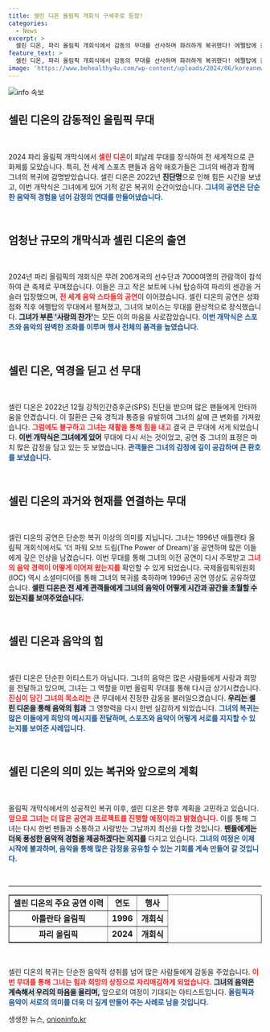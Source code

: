 ```yaml
---
title: 셀린 디온 올림픽 개회식 구세주로 등장!
categories:
  - News
excerpt: >
  셀린 디온, 파리 올림픽 개회식에서 감동의 무대를 선사하며 화려하게 복귀했다! 에펠탑에 올라 ‘사랑의 찬가’를 열창한 그녀는 전 세계 관중의 감정을 사로잡았다. 1년여의 공백 속에서도 불멸의 전설은 여전히 빛났다.
feature_text: >
  셀린 디온, 파리 올림픽 개회식에서 감동의 무대를 선사하며 화려하게 복귀했다! 에펠탑에 올라 ‘사랑의 찬가’를 열창한 그녀는 전 세계 관중의 감정을 사로잡았다. 1년여의 공백 속에서도 불멸의 전설은 여전히 빛났다.
image: 'https://www.behealthy4u.com/wp-content/uploads/2024/06/koreanews.jpg'
---
```


<p><img src="https://www.behealthy4u.com/wp-content/uploads/2024/06/koreanews.jpg" alt="info 속보" /></p>

<h2 data-ke-size="size26">셀린 디온의 감동적인 올림픽 무대</h2>

<p data-ke-size="size16">&nbsp;</p>

<p data-ke-size="size16">2024 파리 올림픽 개막식에서 <b><span style="color: #ee2323;">셀린 디온</span></b>이 피날레 무대를 장식하여 전 세계적으로 큰 화제를 모았습니다. 특히, 전 세계 스포츠 팬들과 음악 애호가들은 그녀의 배경과 함께 그녀의 복귀에 감명받았습니다. 셀린 디온은 2022년 <b><span style="background-color: #21538527;">진단명</span></b>으로 인해 힘든 시간을 보냈고, 이번 개막식은 그녀에게 있어 기적 같은 복귀의 순간이었습니다. <b><span style="color: #1a5490;">그녀의 공연은 단순한 음악적 경험을 넘어 감정의 연대를 만들어냈습니다.</span></b></p>

<p data-ke-size="size16">&nbsp;</p>

<h2 data-ke-size="size26">엄청난 규모의 개막식과 셀린 디온의 출연</h2>

<p data-ke-size="size16">&nbsp;</p>

<p data-ke-size="size16">2024년 파리 올림픽의 개회식은 무려 206개국의 선수단과 7000여명의 관람객이 참석하여 큰 축제로 꾸며졌습니다. 이들은 크고 작은 보트에 나눠 탑승하여 파리의 센강을 거슬러 입장했으며, <b><span style="color: #ee2323;">전 세계 음악 스타들의 공연</span></b>이 이어졌습니다. 셀린 디온의 공연은 성화 점화 직후 에펠탑의 무대에서 펼쳐졌고, 그녀의 보이스는 무대를 환상적으로 장식했습니다. <b><span style="background-color: #21538527;">그녀가 부른 '사랑의 찬가'</span></b>는 모든 이의 마음을 사로잡았습니다. <b><span style="color: #1a5490;">이번 개막식은 스포츠와 음악의 완벽한 조화를 이루며 행사 전체의 품격을 높였습니다.</span></b></p>

<p data-ke-size="size16">&nbsp;</p>

<h2 data-ke-size="size26">셀린 디온, 역경을 딛고 선 무대</h2>

<p data-ke-size="size16">&nbsp;</p>

<p data-ke-size="size16">셀린 디온은 2022년 12월 강직인간증후군(SPS) 진단을 받으며 많은 팬들에게 안타까움을 안겼습니다. 이 질환은 근육 경직과 통증을 유발하여 그녀의 삶에 큰 변화를 가져왔습니다. <b><span style="color: #ee2323;">그럼에도 불구하고 그녀는 재활을 통해 힘을 내고</span></b> 결국 큰 무대에 서게 되었습니다. <b><span style="background-color: #21538527;">이번 개막식은 그녀에게 있어</span></b> 무대에 다시 서는 것이었고, 공연 중 그녀의 표정은 마치 많은 감정을 담고 있는 듯 보였습니다. <b><span style="color: #1a5490;">관객들은 그녀의 감정에 깊이 공감하며 큰 환호를 보냈습니다.</span></b></p>

<p data-ke-size="size16">&nbsp;</p>

<h2 data-ke-size="size26">셀린 디온의 과거와 현재를 연결하는 무대</h2>

<p data-ke-size="size16">&nbsp;</p>

<p data-ke-size="size16">셀린 디온의 공연은 단순한 복귀 이상의 의미를 지닙니다. 그녀는 1996년 애틀랜타 올림픽 개회식에서도 ‘더 파워 오브 드림(The Power of Dream)’을 공연하며 많은 이들에게 깊은 인상을 남겼습니다. 이번 무대를 통해 그녀의 이전 공연이 다시 주목받고 <b><span style="color: #ee2323;">그녀의 음악 경력이 어떻게 이어져 왔는지를</span></b> 확인할 수 있게 되었습니다. 국제올림픽위원회(IOC) 역시 소셜미디어를 통해 그녀의 복귀를 축하하며 1996년 공연 영상도 공유하였습니다. <b><span style="background-color: #21538527;">셀린 디온은 전 세계 관객들에게 그녀의 음악이 어떻게 시간과 공간을 초월할 수 있는지를 보여주었습니다.</span></b></p>

<p data-ke-size="size16">&nbsp;</p>

<h2 data-ke-size="size26">셀린 디온과 음악의 힘</h2>

<p data-ke-size="size16">&nbsp;</p>

<p data-ke-size="size16">셀린 디온은 단순한 아티스트가 아닙니다. 그녀의 음악은 많은 사람들에게 사랑과 희망을 전달하고 있으며, 그녀는 그 역할을 이번 올림픽 무대를 통해 다시금 상기시켰습니다. <b><span style="color: #ee2323;">진심이 담긴 그녀의 목소리는</span></b> 큰 무대에서 진정한 감동을 불러일으켰습니다. <b><span style="background-color: #21538527;">우리는 셀린 디온을 통해 음악의 힘과</span></b> 그 영향력을 다시 한번 실감하게 되었습니다. <b><span style="color: #1a5490;">그녀의 복귀는 많은 이들에게 희망의 메시지를 전달하며, 스포츠와 음악이 어떻게 서로를 지지할 수 있는지를 보여준 사례입니다.</span></b></p>

<p data-ke-size="size16">&nbsp;</p>

<h2 data-ke-size="size26">셀린 디온의 의미 있는 복귀와 앞으로의 계획</h2>

<p data-ke-size="size16">&nbsp;</p>

<p data-ke-size="size16">올림픽 개막식에서의 성공적인 복귀 이후, 셀린 디온은 향후 계획을 고민하고 있습니다. <b><span style="color: #ee2323;">앞으로 그녀는 더 많은 공연과 프로젝트를 진행할 예정이라고 밝혔습니다.</span></b> 이를 통해 그녀는 다시 한번 팬들과 소통하고 사랑받는 그날까지 최선을 다할 것입니다. <b><span style="background-color: #21538527;">팬들에게는 더욱 풍성한 음악적 경험을 제공하겠다는 의지를</span></b> 다지고 있습니다. <b><span style="color: #1a5490;">그녀의 여정은 이제 시작에 불과하며, 음악을 통해 많은 감정을 공유할 수 있는 기회를 계속 만들어 갈 것입니다.</span></b></p>

<p data-ke-size="size16">&nbsp;</p>

<hr />

<table style="width: 100%; border-collapse: collapse;" border="1">
    <tbody>
        <tr>
            <td style="text-align: center; height: 17px;"><b>셀린 디온의 주요 공연 이력</b></td>
            <td style="text-align: center; height: 17px;"><b>연도</b></td>
            <td style="text-align: center; height: 17px;"><b>행사</b></td>
        </tr>
        <tr>
            <td style="text-align: center; height: 17px;"><b>아틀란타 올림픽</b></td>
            <td style="text-align: center; height: 17px;"><b>1996</b></td>
            <td style="text-align: center; height: 17px;"><b>개회식</b></td>
        </tr>
        <tr>
            <td style="text-align: center; height: 17px;"><b>파리 올림픽</b></td>
            <td style="text-align: center; height: 17px;"><b>2024</b></td>
            <td style="text-align: center; height: 17px;"><b>개회식</b></td>
        </tr>
    </tbody>
</table>

<p data-ke-size="size16">&nbsp;</p>

<p data-ke-size="size16">셀린 디온의 복귀는 단순한 음악적 성취를 넘어 많은 사람들에게 감동을 주었습니다. <b><span style="color: #ee2323;">이번 무대를 통해 그녀는 힘과 희망의 상징으로 자리매김하게 되었습니다.</span></b> <b><span style="background-color: #21538527;">그녀의 음악은 계속해서 우리의 마음을 울리며,</span></b> 앞으로의 여정이 기대되는 아티스트입니다. <b><span style="color: #1a5490;">올림픽과 음악이 서로의 의미를 더욱 더 깊게 만들어 주는 사례로 남을 것입니다.</span></b></p>
생생한 뉴스, <a href="https://onioninfo.kr" rel="dofollow">onioninfo.kr</a>


